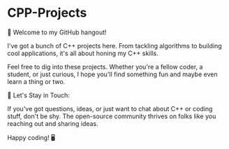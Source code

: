 # CPP-Projects

🚀 Welcome to my GitHub hangout!

I've got a bunch of C++ projects here. From tackling algorithms to building cool applications, it's all about honing my C++ skills.

Feel free to dig into these projects. Whether you're a fellow coder, a student, or just curious, I hope you'll find something fun and maybe even learn a thing or two.

🤝 Let's Stay in Touch:

If you've got questions, ideas, or just want to chat about C++ or coding stuff, don't be shy. The open-source community thrives on folks like you reaching out and sharing ideas.

Happy coding! 🖥️
